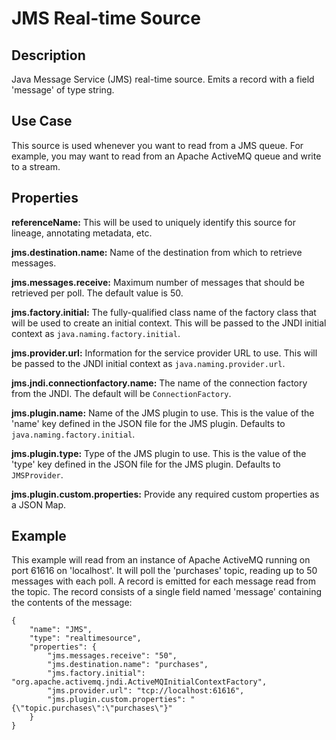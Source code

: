# JMS Real-time Source


Description
-----------
Java Message Service (JMS) real-time source. Emits a record with a field 'message' of type string.


Use Case
--------
This source is used whenever you want to read from a JMS queue. For example, you may want to read
from an Apache ActiveMQ queue and write to a stream.


Properties
----------
**referenceName:** This will be used to uniquely identify this source for lineage, annotating metadata, etc.

**jms.destination.name:** Name of the destination from which to retrieve messages.

**jms.messages.receive:** Maximum number of messages that should be retrieved per poll.
The default value is 50.

**jms.factory.initial:** The fully-qualified class name of the factory class that will be used to create
an initial context. This will be passed to the JNDI initial context as ``java.naming.factory.initial``.

**jms.provider.url:** Information for the service provider URL to use. This will be passed
to the JNDI initial context as ``java.naming.provider.url``.

**jms.jndi.connectionfactory.name:** The name of the connection factory from the JNDI. The default
will be ``ConnectionFactory``.

**jms.plugin.name:** Name of the JMS plugin to use. This is the value of the 'name' key defined in the
JSON file for the JMS plugin. Defaults to ``java.naming.factory.initial``.

**jms.plugin.type:** Type of the JMS plugin to use. This is the value of the 'type' key defined in the
JSON file for the JMS plugin. Defaults to ``JMSProvider``.

**jms.plugin.custom.properties:** Provide any required custom properties as a JSON Map.


Example
-------
This example will read from an instance of Apache ActiveMQ running on port 61616 on 'localhost'.
It will poll the 'purchases' topic, reading up to 50 messages with each poll. A record is
emitted for each message read from the topic. The record consists of a single field named 'message'
containing the contents of the message:

    {
        "name": "JMS",
        "type": "realtimesource",
        "properties": {
            "jms.messages.receive": "50",
            "jms.destination.name": "purchases",
            "jms.factory.initial": "org.apache.activemq.jndi.ActiveMQInitialContextFactory",
            "jms.provider.url": "tcp://localhost:61616",
            "jms.plugin.custom.properties": "{\"topic.purchases\":\"purchases\"}"
        }
    }
